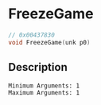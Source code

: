 # FreezeGame
```c
// 0x00437830
void FreezeGame(unk p0)
```
## Description
```
Minimum Arguments: 1
Maximum Arguments: 1
```
